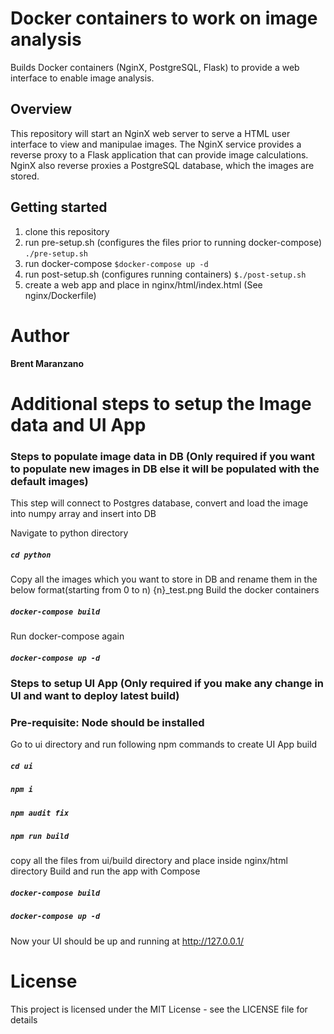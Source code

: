 # Docker containers to work on image analysis
Builds Docker containers (NginX, PostgreSQL, Flask) to provide
a web interface to enable image analysis.

## Overview
This repository will start an NginX web server to serve a HTML user interface
to view and manipulae images. The NginX service provides a reverse proxy
to a Flask application that can provide image calculations. NginX also reverse
proxies a PostgreSQL database, which the images are stored.

## Getting started
1. clone this repository
2. run pre-setup.sh (configures the files prior to running docker-compose)
`./pre-setup.sh`
2. run docker-compose
`$docker-compose up -d`
3. run post-setup.sh (configures running containers)
`$./post-setup.sh`
4. create a web app and place in nginx/html/index.html (See nginx/Dockerfile)

# Author

**Brent Maranzano**

# Additional steps to setup the Image data and UI App

### Steps to populate image data in DB (Only required if you want to populate new images in DB else it will be populated with the default images)
This step will connect to Postgres database, convert and load the image into
numpy array and insert into DB

Navigate to python directory
##### `cd python`
Copy all the images which you want to store in DB and rename them in the below format(starting from 0 to n)
{n}_test.png
Build the docker containers
##### `docker-compose build`
Run docker-compose again
##### `docker-compose up -d`

### Steps to setup UI App (Only required if you make any change in UI and want to deploy latest build)
### Pre-requisite: Node should be installed
Go to ui directory and run following npm commands to create UI App build
##### `cd ui`
##### `npm i`
##### `npm audit fix`
##### `npm run build`
copy all the files from ui/build directory and place inside nginx/html directory
Build and run the app with Compose
##### `docker-compose build`
##### `docker-compose up -d`
Now your UI should be up and running at http://127.0.0.1/

# License

This project is licensed under the MIT License - see the LICENSE file for details
